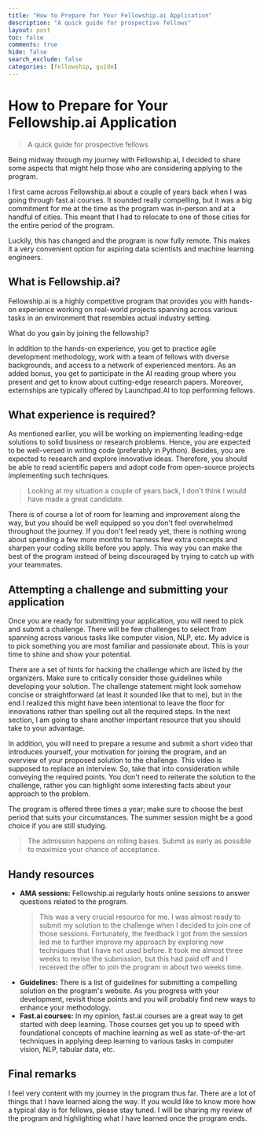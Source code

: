 ```yaml
---
title: "How to Prepare for Your Fellowship.ai Application"
description: "A quick guide for prospective fellows"
layout: post
toc: false
comments: true
hide: false
search_exclude: false
categories: [fellowship, guide]
---
```



# How to Prepare for Your Fellowship.ai Application
> A quick guide for prospective fellows 

Being midway through my journey with Fellowship.ai, I decided to share some aspects that might help those who are considering applying to the program. 

I first came across Fellowship.ai about a couple of years back when I was going through fast.ai courses. It sounded really compelling, but it was a big commitment for me at the time as the program was in-person and at a handful of cities. This meant that I had to relocate to one of those cities for the entire period of the program. 

Luckily, this has changed and the program is now fully remote. This makes it a very convenient option for aspiring data scientists and machine learning engineers. 


## What is Fellowship.ai?

Fellowship.ai is a highly competitive program that provides you with hands-on experience working on real-world projects spanning across various tasks in an environment that resembles actual industry setting.

What do you gain by joining the fellowship?

In addition to the hands-on experience, you get to practice agile development methodology, work with a team of fellows with diverse backgrounds, and access to a network of experienced mentors. As an added bonus, you get to participate in the AI reading group where you present and get to know about cutting-edge research papers. Moreover, externships are typically offered by Launchpad.AI to top performing fellows. 


## What experience is required?

As mentioned earlier, you will be working on implementing leading-edge solutions to solid business or research problems. Hence, you are expected to be well-versed in writing code (preferably in Python). Besides, you are expected to research and explore innovative ideas. Therefore, you should be able to read scientific papers and adopt code from open-source projects implementing such techniques. 

> Looking at my situation a couple of years back, I don't think I would have made a great candidate. 

There is of course a lot of room for learning and improvement along the way, but you should be well equipped so you don't feel overwhelmed throughout the journey. If you don't feel ready yet, there is nothing wrong about spending a few more months to harness few extra concepts and sharpen your coding skills before you apply. This way you can make the best of the program instead of being discouraged by trying to catch up with your teammates. 

## Attempting a challenge and submitting your application 

Once you are ready for submitting your application, you will need to pick and submit a challenge. There will be few challenges to select from spanning across various tasks like computer vision, NLP, etc. My advice is to pick something you are most familiar and passionate about. This is your time to shine and show your potential. 

There are a set of hints for hacking the challenge which are listed by the organizers. Make sure to critically consider those guidelines while developing your solution. The challenge statement might look somehow concise or straightforward (at least it sounded like that to me), but in the end I realized this might have been intentional to leave the floor for innovations rather than spelling out all the required steps. In the next section, I am going to share another important resource that you should take to your advantage. 

In addition, you will need to prepare a resume and submit a short video that introduces yourself, your motivation for joining the program, and an overview of your proposed solution to the challenge. This video is supposed to replace an interview. So, take that into consideration while conveying the required points. You don't need to reiterate the solution to the challenge, rather you can highlight some interesting facts about your approach to the problem.  

The program is offered three times a year; make sure to choose the best period that suits your circumstances. The summer session might be a good choice if you are still studying. 

> The admission happens on rolling bases. Submit as early as possible to maximize your chance of acceptance.  

## Handy resources 

- **AMA sessions:** Fellowship.ai regularly hosts online sessions to answer questions related to the program. 
    > This was a very crucial resource for me. I was almost ready to submit my solution to the challenge when I decided to join one of those sessions. Fortunately, the feedback I got from the session led me to further improve my approach by exploring new techniques that I have not used before. It took me almost three weeks to revise the submission, but this had paid off and I received the offer to join the program in about two weeks time. 
- **Guidelines:** There is a list of guidelines for submitting a compelling solution on the program's website. As you progress with your development, revisit those points and you will probably find new ways to enhance your methodology.  
- **Fast.ai courses:** In my opinion, fast.ai courses are a great way to get started with deep learning. Those courses get you up to speed with foundational concepts of machine learning as well as state-of-the-art techniques in applying deep learning to various tasks in computer vision, NLP, tabular data, etc.  


## Final remarks

I feel very content with my journey in the program thus far. There are a lot of things that I have learned along the way. If you would like to know more how a typical day is for fellows, please stay tuned. I will be sharing my review of the program and highlighting what I have learned once the program ends. 